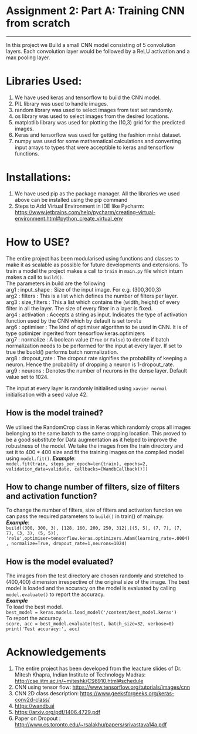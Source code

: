 # Assignment 2: Part A: Training CNN from scratch
----------------------------------------------------
In this project we Build a small CNN model consisting of 5 convolution layers. Each convolution layer would be followed by a ReLU activation and a max pooling layer. 
# Libraries Used:
1. We have used keras and tensorflow to build the CNN model.
2. PIL library was used to handle images.
3. random library was used to select images from test set randomly.
4. os library was used to select images from the desired locations. 
5. matplotlib library was used for plotting the (10,3) grid for the predicted images.
6. Keras and tensorflow was used for getting the fashion mnist dataset.
7. numpy was used for some mathematical calculations and converting input arrays to types that were acceptible to keras and tensorflow functions. 
# Installations: #
1. We have used pip as the package manager. All the libraries we used above can be installed using the pip command
2. Steps to Add Virtual Environment in IDE like Pycharm: https://www.jetbrains.com/help/pycharm/creating-virtual-environment.html#python_create_virtual_env
# How to USE? #
The entire project has been modularised using functions and classes to make it as scalable as possible for future developments and extensions.
To train a model the project makes a call to `train` in `main.py` file which inturn makes a call to `build()`. </br>
The parameters in build are the following <br />
arg1 : input_shape  : Size of the input image. For e.g. (300,300,3)<br />
arg2 : filters : This is a list which defines the number of filters per layer.<br />
arg3 : size_filters : This a list which contains the (width, height) of every filter in all the layer. The size of every filter in a layer is fixed.<br />
arg4 : activation : Accepts a string as input. Indicates the type of activation function used by the CNN which by default is set to`relu`<br />
arg6 : optimiser : The kind of optimiser algorithm to be used in CNN. It is of type optimizer ingerited from tensorflow.keras.optimizers<br />
arg7 : normalize : A boolean value (`True` or `False`) to denote if batch normalization needs to be performed for the input at every layer. If set to true the buold() performs batch normalization.<br />
arg8 : dropout_rate : The dropout rate signifies the probability of keeping a neuron. Hence the probability of dropping a neuron is 1-dropout_rate.<br />
arg9 : neurons : Denotes the number of neurons in the dense layer. Default value set to 1024.<br/>

The input at every layer is randomly initialised using `xavier normal` initialisation with a seed value 42.<br />
## How is the model trained? ##
We utilised the RandomCrop class in Keras which randomly crops all images belonging to the same batch to the same cropping location. This proved to be a good substitute for Data augmentation as it helped to improve the robustness of the model.
We take the images from the train directory and set it to 400 * 400 size and fit the training images on the compiled model using `model.fit()`.
***Example***:</br> 
```model.fit(train, steps_per_epoch=len(train), epochs=2, validation_data=validate, callbacks=[WandbCallback()])```</br>

## How to change  number of filters, size of filters and activation function? ##
To change  the number of filters, size of filters and activation function we can pass the required parameters to `build()` in train() of main.py.
</br>***Example***:</br>
```build((300, 300, 3), [128, 160, 200, 250, 312],[(5, 5), (7, 7), (7, 7), (3, 3), (5, 5)], 'relu',optimiser=tensorflow.keras.optimizers.Adam(learning_rate=.0004), normalize=True, dropout_rate=1,neurons=1024)```
## How is the model evaluated? ##
The images from the test directory are chosen randomly and stretched to (400,400) dimension irrespective of the original size of the image. The best model is loaded and the accuracy on the model is evaluated by calling `model.evaluate()` to report the accuracy.
</br>***Example***</br>
To load the best model.</br>
```best_model = keras.models.load_model('/content/best_model.keras')```</br>
To report the accuracy.</br>
```score, acc = best_model.evaluate(test, batch_size=32, verbose=0)```</br>
```print('Test accuracy:', acc)```</br>

# Acknowledgements #
1. The entire project has been developed from the leacture slides of Dr. Mitesh Khapra, Indian Institute of Technology Madras: http://cse.iitm.ac.in/~miteshk/CS6910.html#schedule
2. CNN using tensor flow: https://www.tensorflow.org/tutorials/images/cnn
3. CNN 2D class description: https://www.geeksforgeeks.org/keras-conv2d-class/
4. https://wandb.ai
5. https://arxiv.org/pdf/1406.4729.pdf
6. Paper on Dropout : http://www.cs.toronto.edu/~rsalakhu/papers/srivastava14a.pdf

